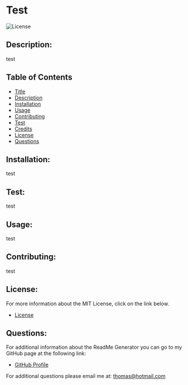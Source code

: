 
# Test

![License](https://img.shields.io/badge/License-MIT-blue.svg "License Badge")

## Description:
  test

## Table of Contents
- [Title](#title)
- [Description](#description)
- [Installation](#installation)
- [Usage](#usage)
- [Contributing](#contributing)
- [Test](#test)
- [Credits](#credits)
- [License](#license)
- [Questions](#questions)

## Installation:
  test

## Test:
  test

## Usage:
  test

## Contributing:
  test

## License:
For more information about the MIT License, click on the link below.

- [License](https://opensource.org/licenses/MIT)

## Questions:
For additional information about the ReadMe Generator you can go to my GitHub page at the following link:

- [GitHub Profile](https://github.com/Twenty-FourSeven)

For additional questions please email me at: thomas@hotmail.com
